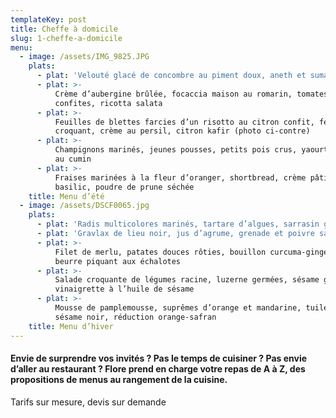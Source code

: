 ```yaml
---
templateKey: post
title: Cheffe à domicile
slug: 1-cheffe-a-domicile
menu:
  - image: /assets/IMG_9825.JPG
    plats:
      - plat: 'Velouté glacé de concombre au piment doux, aneth et sumac'
      - plat: >-
          Crème d’aubergine brûlée, focaccia maison au romarin, tomates
          confites, ricotta salata
      - plat: >-
          Feuilles de blettes farcies d’un risotto au citron confit, fenouil
          croquant, crème au persil, citron kafir (photo ci-contre)
      - plat: >-
          Champignons marinés, jeunes pousses, petits pois crus, yaourt infusé
          au cumin
      - plat: >-
          Fraises marinées à la fleur d’oranger, shortbread, crème pâtissière au
          basilic, poudre de prune séchée
    title: Menu d’été
  - image: /assets/DSCF0065.jpg
    plats:
      - plat: 'Radis multicolores marinés, tartare d’algues, sarrasin grillé'
      - plat: 'Gravlax de lieu noir, jus d’agrume, grenade et poivre sauvage'
      - plat: >-
          Filet de merlu, patates douces rôties, bouillon curcuma-gingembre,
          beurre piquant aux échalotes
      - plat: >-
          Salade croquante de légumes racine, luzerne germées, sésame grillé,
          vinaigrette à l’huile de sésame
      - plat: >-
          Mousse de pamplemousse, suprêmes d’orange et mandarine, tuile au
          sésame noir, réduction orange-safran
    title: Menu d’hiver
---
```

#### Envie de surprendre vos invités ? Pas le temps de cuisiner ? Pas envie d’aller au restaurant ? Flore prend en charge votre repas de A à Z, des propositions de menus au rangement de la cuisine.

Tarifs sur mesure, devis sur demande
